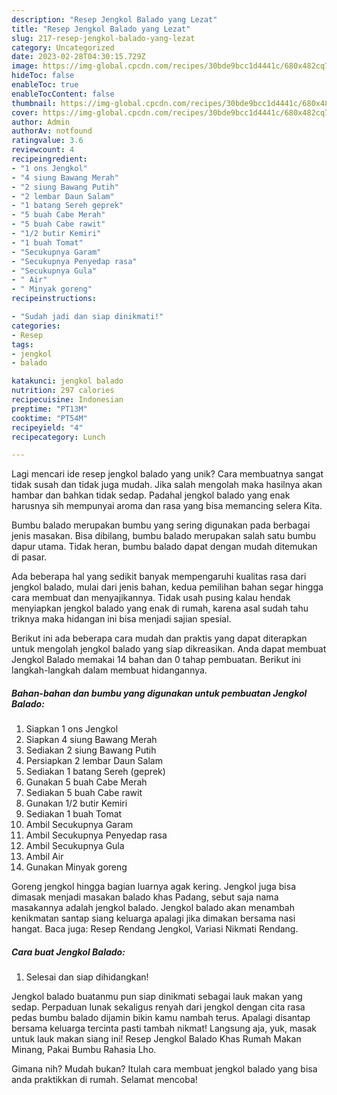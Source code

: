 ```yaml
---
description: "Resep Jengkol Balado yang Lezat"
title: "Resep Jengkol Balado yang Lezat"
slug: 217-resep-jengkol-balado-yang-lezat
category: Uncategorized
date: 2023-02-28T04:30:15.729Z
image: https://img-global.cpcdn.com/recipes/30bde9bcc1d4441c/680x482cq70/jengkol-balado-foto-resep-utama.jpg
hideToc: false
enableToc: true
enableTocContent: false
thumbnail: https://img-global.cpcdn.com/recipes/30bde9bcc1d4441c/680x482cq70/jengkol-balado-foto-resep-utama.jpg
cover: https://img-global.cpcdn.com/recipes/30bde9bcc1d4441c/680x482cq70/jengkol-balado-foto-resep-utama.jpg
author: Admin
authorAv: notfound
ratingvalue: 3.6
reviewcount: 4
recipeingredient:
- "1 ons Jengkol"
- "4 siung Bawang Merah"
- "2 siung Bawang Putih"
- "2 lembar Daun Salam"
- "1 batang Sereh geprek"
- "5 buah Cabe Merah"
- "5 buah Cabe rawit"
- "1/2 butir Kemiri"
- "1 buah Tomat"
- "Secukupnya Garam"
- "Secukupnya Penyedap rasa"
- "Secukupnya Gula"
- " Air"
- " Minyak goreng"
recipeinstructions:

- "Sudah jadi dan siap dinikmati!"
categories:
- Resep
tags:
- jengkol
- balado

katakunci: jengkol balado 
nutrition: 297 calories
recipecuisine: Indonesian
preptime: "PT13M"
cooktime: "PT54M"
recipeyield: "4"
recipecategory: Lunch

---
```





Lagi mencari ide resep jengkol balado yang unik? Cara membuatnya sangat tidak susah dan tidak juga mudah. Jika salah mengolah maka hasilnya akan hambar dan bahkan tidak sedap. Padahal jengkol balado yang enak harusnya sih mempunyai aroma dan rasa yang bisa memancing selera Kita.





Bumbu balado merupakan bumbu yang sering digunakan pada berbagai jenis masakan. Bisa dibilang, bumbu balado merupakan salah satu bumbu dapur utama. Tidak heran, bumbu balado dapat dengan mudah ditemukan di pasar.

Ada beberapa hal yang sedikit banyak mempengaruhi kualitas rasa dari jengkol balado, mulai dari jenis bahan, kedua pemilihan bahan segar hingga cara membuat dan menyajikannya. Tidak usah pusing kalau hendak menyiapkan jengkol balado yang enak di rumah, karena asal sudah tahu triknya maka hidangan ini bisa menjadi sajian spesial.






Berikut ini ada beberapa cara mudah dan praktis yang dapat diterapkan untuk mengolah jengkol balado yang siap dikreasikan. Anda dapat membuat Jengkol Balado memakai 14 bahan dan 0 tahap pembuatan. Berikut ini langkah-langkah dalam membuat hidangannya.

<!--inarticleads1-->

##### Bahan-bahan dan bumbu yang digunakan untuk pembuatan Jengkol Balado:

1. Siapkan 1 ons Jengkol
1. Siapkan 4 siung Bawang Merah
1. Sediakan 2 siung Bawang Putih
1. Persiapkan 2 lembar Daun Salam
1. Sediakan 1 batang Sereh (geprek)
1. Gunakan 5 buah Cabe Merah
1. Sediakan 5 buah Cabe rawit
1. Gunakan 1/2 butir Kemiri
1. Sediakan 1 buah Tomat
1. Ambil Secukupnya Garam
1. Ambil Secukupnya Penyedap rasa
1. Ambil Secukupnya Gula
1. Ambil  Air
1. Gunakan  Minyak goreng


Goreng jengkol hingga bagian luarnya agak kering. Jengkol juga bisa dimasak menjadi masakan balado khas Padang, sebut saja nama masakannya adalah jengkol balado. Jengkol balado akan menambah kenikmatan santap siang keluarga apalagi jika dimakan bersama nasi hangat. Baca juga: Resep Rendang Jengkol, Variasi Nikmati Rendang. 

<!--inarticleads2-->

##### Cara buat Jengkol Balado:


1. Selesai dan siap dihidangkan!

Jengkol balado buatanmu pun siap dinikmati sebagai lauk makan yang sedap. Perpaduan lunak sekaligus renyah dari jengkol dengan cita rasa pedas bumbu balado dijamin bikin kamu nambah terus. Apalagi disantap bersama keluarga tercinta pasti tambah nikmat! Langsung aja, yuk, masak untuk lauk makan siang ini! Resep Jengkol Balado Khas Rumah Makan Minang, Pakai Bumbu Rahasia Lho. 

Gimana nih? Mudah bukan? Itulah cara membuat jengkol balado yang bisa anda praktikkan di rumah. Selamat mencoba!

